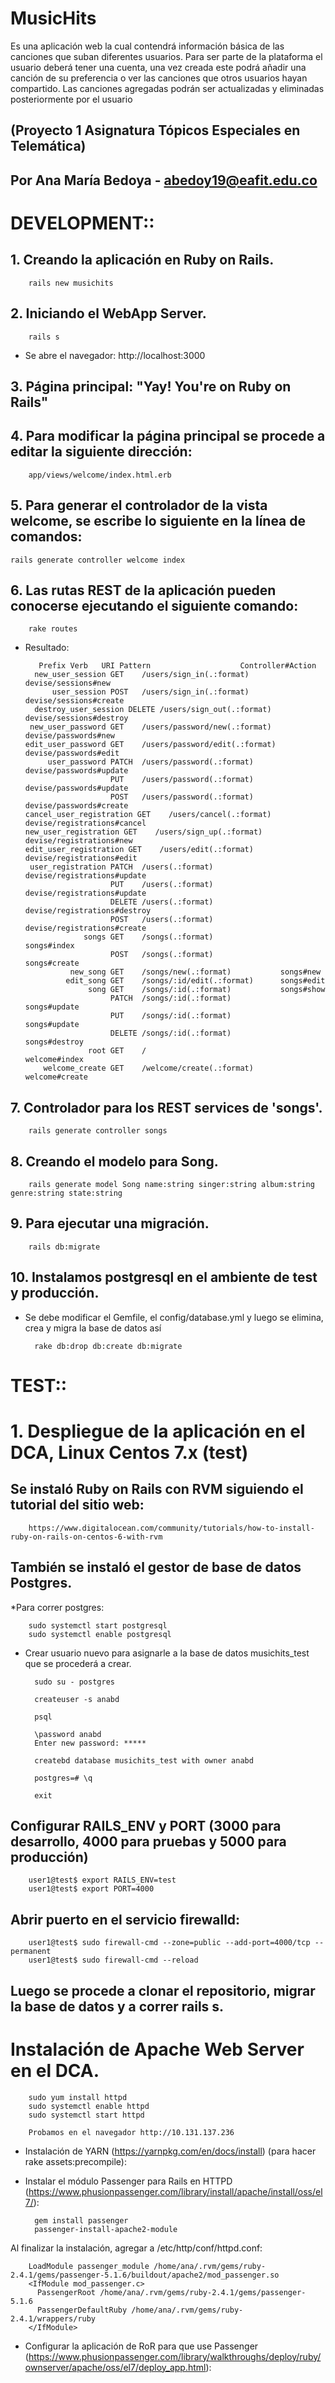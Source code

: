 # MusicHits 
Es una aplicación web la cual contendrá información básica de las canciones que suban diferentes usuarios. Para ser parte de la plataforma el usuario deberá tener una cuenta, una vez creada este podrá añadir una canción de su preferencia o ver las canciones que otros usuarios hayan compartido. Las canciones agregadas podrán ser actualizadas y eliminadas posteriormente por el usuario

## (Proyecto 1 Asignatura Tópicos Especiales en Telemática)
## Por Ana María Bedoya - abedoy19@eafit.edu.co

# DEVELOPMENT::

## 1. Creando la aplicación en Ruby on Rails.

        rails new musichits

## 2. Iniciando el WebApp Server.

        rails s

* Se abre el navegador: http://localhost:3000

## 3. Página principal: "Yay! You're on Ruby on Rails"

## 4. Para modificar la página principal se procede a editar la siguiente dirección:

      	app/views/welcome/index.html.erb

## 5. Para generar el controlador de la vista welcome, se escribe lo siguiente en la línea de comandos:

	rails generate controller welcome index

## 6. Las rutas REST de la aplicación pueden conocerse ejecutando el siguiente comando:     

        rake routes

* Resultado:

		 Prefix Verb   URI Pattern                    Controller#Action
        new_user_session GET    /users/sign_in(.:format)       devise/sessions#new
            user_session POST   /users/sign_in(.:format)       devise/sessions#create
	    destroy_user_session DELETE /users/sign_out(.:format)      devise/sessions#destroy
       new_user_password GET    /users/password/new(.:format)  devise/passwords#new
      edit_user_password GET    /users/password/edit(.:format) devise/passwords#edit
           user_password PATCH  /users/password(.:format)      devise/passwords#update
                         PUT    /users/password(.:format)      devise/passwords#update
                         POST   /users/password(.:format)      devise/passwords#create
	  cancel_user_registration GET    /users/cancel(.:format)        devise/registrations#cancel
	  new_user_registration GET    /users/sign_up(.:format)       devise/registrations#new
	  edit_user_registration GET    /users/edit(.:format)          devise/registrations#edit
       user_registration PATCH  /users(.:format)               devise/registrations#update
                         PUT    /users(.:format)               devise/registrations#update
                         DELETE /users(.:format)               devise/registrations#destroy
                         POST   /users(.:format)               devise/registrations#create
                   songs GET    /songs(.:format)               songs#index
                         POST   /songs(.:format)               songs#create
                new_song GET    /songs/new(.:format)           songs#new
               edit_song GET    /songs/:id/edit(.:format)      songs#edit
                    song GET    /songs/:id(.:format)           songs#show
                         PATCH  /songs/:id(.:format)           songs#update
                         PUT    /songs/:id(.:format)           songs#update
                         DELETE /songs/:id(.:format)           songs#destroy
                    root GET    /                              welcome#index
          welcome_create GET    /welcome/create(.:format)      welcome#create

## 7. Controlador para los REST services de 'songs'.

        rails generate controller songs

## 8. Creando el modelo para Song.

		rails generate model Song name:string singer:string album:string genre:string state:string

## 9. Para ejecutar una migración.

    	rails db:migrate 

## 10. Instalamos postgresql en el ambiente de test y producción.

* Se debe modificar el Gemfile, el config/database.yml y luego se elimina, crea y migra la base de datos así
		
		rake db:drop db:create db:migrate


# TEST::
# 1. Despliegue de la aplicación en el DCA, Linux Centos 7.x (test)

## Se instaló Ruby on Rails con RVM siguiendo el tutorial del sitio web:
	
		https://www.digitalocean.com/community/tutorials/how-to-install-ruby-on-rails-on-centos-6-with-rvm

## También se instaló el gestor de base de datos Postgres.

*Para correr postgres:

        sudo systemctl start postgresql
        sudo systemctl enable postgresql

* Crear usuario nuevo para asignarle a la base de datos musichits_test que se procederá a crear.

        sudo su - postgres

        createuser -s anabd

        psql

        \password anabd
        Enter new password: *****

        createbd database musichits_test with owner anabd

        postgres=# \q

        exit

## Configurar RAILS_ENV y PORT (3000 para desarrollo, 4000 para pruebas y 5000 para producción)

        user1@test$ export RAILS_ENV=test
        user1@test$ export PORT=4000

## Abrir puerto en el servicio firewalld:

        user1@test$ sudo firewall-cmd --zone=public --add-port=4000/tcp --permanent
        user1@test$ sudo firewall-cmd --reload

## Luego se procede a clonar el repositorio, migrar la base de datos y a correr rails s.

# Instalación de Apache Web Server en el DCA.

        sudo yum install httpd
        sudo systemctl enable httpd
        sudo systemctl start httpd

        Probamos en el navegador http://10.131.137.236

* Instalación de YARN (https://yarnpkg.com/en/docs/install) (para hacer rake assets:precompile):  

* Instalar el módulo Passenger para Rails en HTTPD (https://www.phusionpassenger.com/library/install/apache/install/oss/el7/):

        gem install passenger
        passenger-install-apache2-module

Al finalizar la instalación, agregar a /etc/http/conf/httpd.conf:

        LoadModule passenger_module /home/ana/.rvm/gems/ruby-2.4.1/gems/passenger-5.1.6/buildout/apache2/mod_passenger.so
        <IfModule mod_passenger.c>
          PassengerRoot /home/ana/.rvm/gems/ruby-2.4.1/gems/passenger-5.1.6
          PassengerDefaultRuby /home/ana/.rvm/gems/ruby-2.4.1/wrappers/ruby
        </IfModule>

* Configurar la aplicación de RoR para que use Passenger (https://www.phusionpassenger.com/library/walkthroughs/deploy/ruby/ownserver/apache/oss/el7/deploy_app.html):




